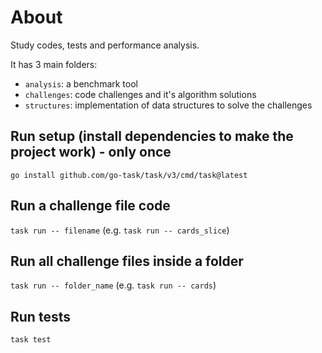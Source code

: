 # About
Study codes, tests and performance analysis.

It has 3 main folders:
- `analysis`: a benchmark tool
- `challenges`: code challenges and it's algorithm solutions
- `structures`: implementation of data structures to solve the challenges

## Run setup (install dependencies to make the project work) - only once

`go install github.com/go-task/task/v3/cmd/task@latest`

## Run a challenge file code

`task run -- filename` (e.g. `task run -- cards_slice`)

## Run all challenge files inside a folder

`task run -- folder_name` (e.g. `task run -- cards`)

## Run tests

`task test`
